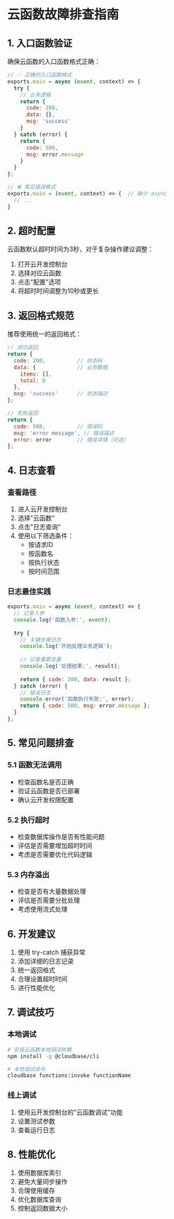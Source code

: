 # 云函数故障排查指南

## 1. 入口函数验证

确保云函数的入口函数格式正确：

```javascript
// ✅ 正确的入口函数格式
exports.main = async (event, context) => {
  try {
    // 业务逻辑
    return {
      code: 200,
      data: {},
      msg: 'success'
    }
  } catch (error) {
    return {
      code: 500,
      msg: error.message
    }
  }
};

// ❌ 常见错误格式
exports.main = (event, context) => {  // 缺少 async
  // ...
}
```

## 2. 超时配置

云函数默认超时时间为3秒，对于复杂操作建议调整：

1. 打开云开发控制台
2. 选择对应云函数
3. 点击"配置"选项
4. 将超时时间调整为10秒或更长

## 3. 返回格式规范

推荐使用统一的返回格式：

```javascript
// 成功返回
return {
  code: 200,          // 状态码
  data: {             // 业务数据
    items: [],
    total: 0
  },
  msg: 'success'      // 状态描述
};

// 失败返回
return {
  code: 500,          // 错误码
  msg: 'error message', // 错误描述
  error: error        // 错误详情（可选）
};
```

## 4. 日志查看

### 查看路径
1. 进入云开发控制台
2. 选择"云函数"
3. 点击"日志查询"
4. 使用以下筛选条件：
   - 按请求ID
   - 按函数名
   - 按执行状态
   - 按时间范围

### 日志最佳实践

```javascript
exports.main = async (event, context) => {
  // 记录入参
  console.log('函数入参:', event);
  
  try {
    // 关键步骤日志
    console.log('开始处理业务逻辑');
    
    // 记录重要变量
    console.log('处理结果:', result);
    
    return { code: 200, data: result };
  } catch (error) {
    // 错误日志
    console.error('函数执行失败:', error);
    return { code: 500, msg: error.message };
  }
};
```

## 5. 常见问题排查

### 5.1 函数无法调用
- 检查函数名是否正确
- 验证云函数是否已部署
- 确认云开发权限配置

### 5.2 执行超时
- 检查数据库操作是否有性能问题
- 评估是否需要增加超时时间
- 考虑是否需要优化代码逻辑

### 5.3 内存溢出
- 检查是否有大量数据处理
- 评估是否需要分批处理
- 考虑使用流式处理

## 6. 开发建议

1. 使用 try-catch 捕获异常
2. 添加详细的日志记录
3. 统一返回格式
4. 合理设置超时时间
5. 进行性能优化

## 7. 调试技巧

### 本地调试
```bash
# 安装云函数本地调试依赖
npm install -g @cloudbase/cli

# 本地调试命令
cloudbase functions:invoke functionName
```

### 线上调试
1. 使用云开发控制台的"云函数调试"功能
2. 设置测试参数
3. 查看运行日志

## 8. 性能优化

1. 使用数据库索引
2. 避免大量同步操作
3. 合理使用缓存
4. 优化数据库查询
5. 控制返回数据大小 